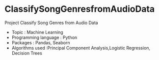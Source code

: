 # ClassifySongGenresfromAudioData
Project Classify Song Genres from Audio Data
- Topic : Machine Learning
- Programming language : Python
- Packages : Pandas, Seaborn
- Algorithms used :Principal Component Analysis,Logistic Regression, Decision Trees
